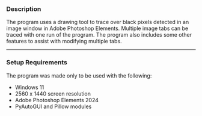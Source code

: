 ### Description
The program uses a drawing tool to trace over black pixels detected in an image window in Adobe Photoshop Elements. Multiple image tabs can be traced with one run of the program. The program also includes some other features to assist with modifying multiple tabs.

---

### Setup Requirements
The program was made only to be used with the following:
- Windows 11
- 2560 x 1440 screen resolution
- Adobe Photoshop Elements 2024
- PyAutoGUI and Pillow modules
